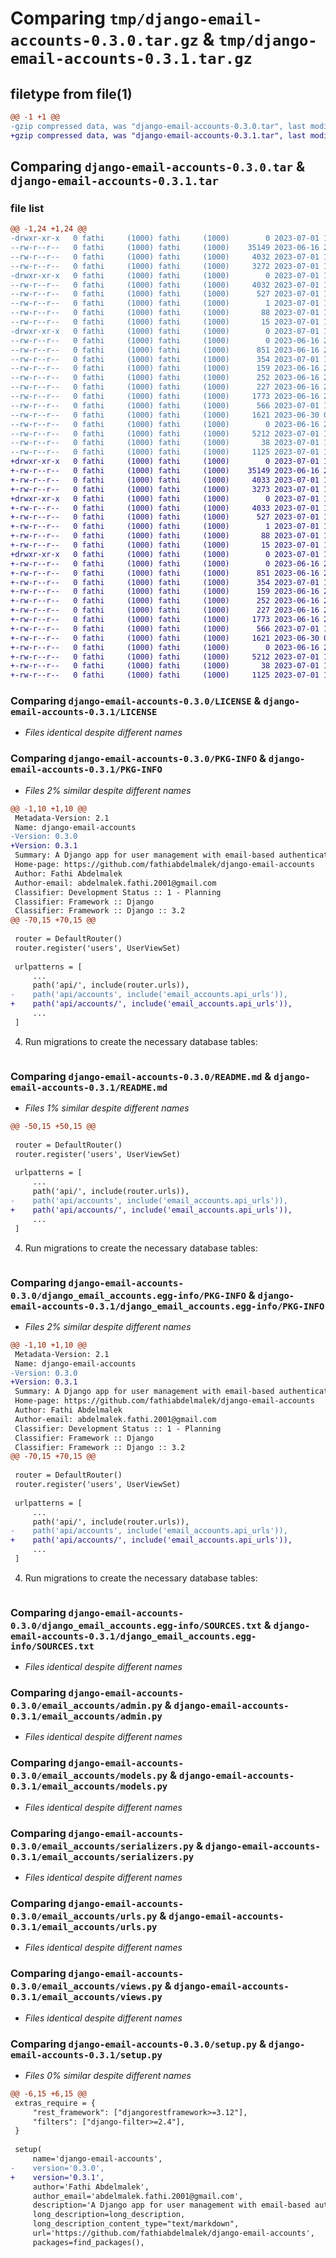 # Comparing `tmp/django-email-accounts-0.3.0.tar.gz` & `tmp/django-email-accounts-0.3.1.tar.gz`

## filetype from file(1)

```diff
@@ -1 +1 @@
-gzip compressed data, was "django-email-accounts-0.3.0.tar", last modified: Sat Jul  1 12:12:43 2023, max compression
+gzip compressed data, was "django-email-accounts-0.3.1.tar", last modified: Sat Jul  1 12:18:48 2023, max compression
```

## Comparing `django-email-accounts-0.3.0.tar` & `django-email-accounts-0.3.1.tar`

### file list

```diff
@@ -1,24 +1,24 @@
-drwxr-xr-x   0 fathi     (1000) fathi     (1000)        0 2023-07-01 12:12:43.264272 django-email-accounts-0.3.0/
--rw-r--r--   0 fathi     (1000) fathi     (1000)    35149 2023-06-16 23:14:41.000000 django-email-accounts-0.3.0/LICENSE
--rw-r--r--   0 fathi     (1000) fathi     (1000)     4032 2023-07-01 12:12:43.264272 django-email-accounts-0.3.0/PKG-INFO
--rw-r--r--   0 fathi     (1000) fathi     (1000)     3272 2023-07-01 12:02:33.000000 django-email-accounts-0.3.0/README.md
-drwxr-xr-x   0 fathi     (1000) fathi     (1000)        0 2023-07-01 12:12:43.261272 django-email-accounts-0.3.0/django_email_accounts.egg-info/
--rw-r--r--   0 fathi     (1000) fathi     (1000)     4032 2023-07-01 12:12:43.000000 django-email-accounts-0.3.0/django_email_accounts.egg-info/PKG-INFO
--rw-r--r--   0 fathi     (1000) fathi     (1000)      527 2023-07-01 12:12:43.000000 django-email-accounts-0.3.0/django_email_accounts.egg-info/SOURCES.txt
--rw-r--r--   0 fathi     (1000) fathi     (1000)        1 2023-07-01 12:12:43.000000 django-email-accounts-0.3.0/django_email_accounts.egg-info/dependency_links.txt
--rw-r--r--   0 fathi     (1000) fathi     (1000)       88 2023-07-01 12:12:43.000000 django-email-accounts-0.3.0/django_email_accounts.egg-info/requires.txt
--rw-r--r--   0 fathi     (1000) fathi     (1000)       15 2023-07-01 12:12:43.000000 django-email-accounts-0.3.0/django_email_accounts.egg-info/top_level.txt
-drwxr-xr-x   0 fathi     (1000) fathi     (1000)        0 2023-07-01 12:12:43.263272 django-email-accounts-0.3.0/email_accounts/
--rw-r--r--   0 fathi     (1000) fathi     (1000)        0 2023-06-16 22:57:01.000000 django-email-accounts-0.3.0/email_accounts/__init__.py
--rw-r--r--   0 fathi     (1000) fathi     (1000)      851 2023-06-16 23:36:24.000000 django-email-accounts-0.3.0/email_accounts/admin.py
--rw-r--r--   0 fathi     (1000) fathi     (1000)      354 2023-07-01 11:51:08.000000 django-email-accounts-0.3.0/email_accounts/api_urls.py
--rw-r--r--   0 fathi     (1000) fathi     (1000)      159 2023-06-16 23:39:48.000000 django-email-accounts-0.3.0/email_accounts/apps.py
--rw-r--r--   0 fathi     (1000) fathi     (1000)      252 2023-06-16 23:44:36.000000 django-email-accounts-0.3.0/email_accounts/filters.py
--rw-r--r--   0 fathi     (1000) fathi     (1000)      227 2023-06-16 23:38:04.000000 django-email-accounts-0.3.0/email_accounts/forms.py
--rw-r--r--   0 fathi     (1000) fathi     (1000)     1773 2023-06-16 23:29:23.000000 django-email-accounts-0.3.0/email_accounts/models.py
--rw-r--r--   0 fathi     (1000) fathi     (1000)      566 2023-07-01 11:51:39.000000 django-email-accounts-0.3.0/email_accounts/serializers.py
--rw-r--r--   0 fathi     (1000) fathi     (1000)     1621 2023-06-30 00:43:38.000000 django-email-accounts-0.3.0/email_accounts/urls.py
--rw-r--r--   0 fathi     (1000) fathi     (1000)        0 2023-06-16 22:58:48.000000 django-email-accounts-0.3.0/email_accounts/utils.py
--rw-r--r--   0 fathi     (1000) fathi     (1000)     5212 2023-07-01 12:10:33.000000 django-email-accounts-0.3.0/email_accounts/views.py
--rw-r--r--   0 fathi     (1000) fathi     (1000)       38 2023-07-01 12:12:43.264272 django-email-accounts-0.3.0/setup.cfg
--rw-r--r--   0 fathi     (1000) fathi     (1000)     1125 2023-07-01 11:58:35.000000 django-email-accounts-0.3.0/setup.py
+drwxr-xr-x   0 fathi     (1000) fathi     (1000)        0 2023-07-01 12:18:48.151139 django-email-accounts-0.3.1/
+-rw-r--r--   0 fathi     (1000) fathi     (1000)    35149 2023-06-16 23:14:41.000000 django-email-accounts-0.3.1/LICENSE
+-rw-r--r--   0 fathi     (1000) fathi     (1000)     4033 2023-07-01 12:18:48.151139 django-email-accounts-0.3.1/PKG-INFO
+-rw-r--r--   0 fathi     (1000) fathi     (1000)     3273 2023-07-01 12:18:38.000000 django-email-accounts-0.3.1/README.md
+drwxr-xr-x   0 fathi     (1000) fathi     (1000)        0 2023-07-01 12:18:48.149139 django-email-accounts-0.3.1/django_email_accounts.egg-info/
+-rw-r--r--   0 fathi     (1000) fathi     (1000)     4033 2023-07-01 12:18:48.000000 django-email-accounts-0.3.1/django_email_accounts.egg-info/PKG-INFO
+-rw-r--r--   0 fathi     (1000) fathi     (1000)      527 2023-07-01 12:18:48.000000 django-email-accounts-0.3.1/django_email_accounts.egg-info/SOURCES.txt
+-rw-r--r--   0 fathi     (1000) fathi     (1000)        1 2023-07-01 12:18:48.000000 django-email-accounts-0.3.1/django_email_accounts.egg-info/dependency_links.txt
+-rw-r--r--   0 fathi     (1000) fathi     (1000)       88 2023-07-01 12:18:48.000000 django-email-accounts-0.3.1/django_email_accounts.egg-info/requires.txt
+-rw-r--r--   0 fathi     (1000) fathi     (1000)       15 2023-07-01 12:18:48.000000 django-email-accounts-0.3.1/django_email_accounts.egg-info/top_level.txt
+drwxr-xr-x   0 fathi     (1000) fathi     (1000)        0 2023-07-01 12:18:48.151139 django-email-accounts-0.3.1/email_accounts/
+-rw-r--r--   0 fathi     (1000) fathi     (1000)        0 2023-06-16 22:57:01.000000 django-email-accounts-0.3.1/email_accounts/__init__.py
+-rw-r--r--   0 fathi     (1000) fathi     (1000)      851 2023-06-16 23:36:24.000000 django-email-accounts-0.3.1/email_accounts/admin.py
+-rw-r--r--   0 fathi     (1000) fathi     (1000)      354 2023-07-01 11:51:08.000000 django-email-accounts-0.3.1/email_accounts/api_urls.py
+-rw-r--r--   0 fathi     (1000) fathi     (1000)      159 2023-06-16 23:39:48.000000 django-email-accounts-0.3.1/email_accounts/apps.py
+-rw-r--r--   0 fathi     (1000) fathi     (1000)      252 2023-06-16 23:44:36.000000 django-email-accounts-0.3.1/email_accounts/filters.py
+-rw-r--r--   0 fathi     (1000) fathi     (1000)      227 2023-06-16 23:38:04.000000 django-email-accounts-0.3.1/email_accounts/forms.py
+-rw-r--r--   0 fathi     (1000) fathi     (1000)     1773 2023-06-16 23:29:23.000000 django-email-accounts-0.3.1/email_accounts/models.py
+-rw-r--r--   0 fathi     (1000) fathi     (1000)      566 2023-07-01 11:51:39.000000 django-email-accounts-0.3.1/email_accounts/serializers.py
+-rw-r--r--   0 fathi     (1000) fathi     (1000)     1621 2023-06-30 00:43:38.000000 django-email-accounts-0.3.1/email_accounts/urls.py
+-rw-r--r--   0 fathi     (1000) fathi     (1000)        0 2023-06-16 22:58:48.000000 django-email-accounts-0.3.1/email_accounts/utils.py
+-rw-r--r--   0 fathi     (1000) fathi     (1000)     5212 2023-07-01 12:10:33.000000 django-email-accounts-0.3.1/email_accounts/views.py
+-rw-r--r--   0 fathi     (1000) fathi     (1000)       38 2023-07-01 12:18:48.152139 django-email-accounts-0.3.1/setup.cfg
+-rw-r--r--   0 fathi     (1000) fathi     (1000)     1125 2023-07-01 12:18:43.000000 django-email-accounts-0.3.1/setup.py
```

### Comparing `django-email-accounts-0.3.0/LICENSE` & `django-email-accounts-0.3.1/LICENSE`

 * *Files identical despite different names*

### Comparing `django-email-accounts-0.3.0/PKG-INFO` & `django-email-accounts-0.3.1/PKG-INFO`

 * *Files 2% similar despite different names*

```diff
@@ -1,10 +1,10 @@
 Metadata-Version: 2.1
 Name: django-email-accounts
-Version: 0.3.0
+Version: 0.3.1
 Summary: A Django app for user management with email-based authentication.
 Home-page: https://github.com/fathiabdelmalek/django-email-accounts
 Author: Fathi Abdelmalek
 Author-email: abdelmalek.fathi.2001@gmail.com
 Classifier: Development Status :: 1 - Planning
 Classifier: Framework :: Django
 Classifier: Framework :: Django :: 3.2
@@ -70,15 +70,15 @@
 
 router = DefaultRouter()
 router.register('users', UserViewSet)
 
 urlpatterns = [
     ...
     path('api/', include(router.urls)),
-    path('api/accounts', include('email_accounts.api_urls')),
+    path('api/accounts/', include('email_accounts.api_urls')),
     ...
 ]
 ```
 
 4. Run migrations to create the necessary database tables:
 
 ```shell
```

### Comparing `django-email-accounts-0.3.0/README.md` & `django-email-accounts-0.3.1/README.md`

 * *Files 1% similar despite different names*

```diff
@@ -50,15 +50,15 @@
 
 router = DefaultRouter()
 router.register('users', UserViewSet)
 
 urlpatterns = [
     ...
     path('api/', include(router.urls)),
-    path('api/accounts', include('email_accounts.api_urls')),
+    path('api/accounts/', include('email_accounts.api_urls')),
     ...
 ]
 ```
 
 4. Run migrations to create the necessary database tables:
 
 ```shell
```

### Comparing `django-email-accounts-0.3.0/django_email_accounts.egg-info/PKG-INFO` & `django-email-accounts-0.3.1/django_email_accounts.egg-info/PKG-INFO`

 * *Files 2% similar despite different names*

```diff
@@ -1,10 +1,10 @@
 Metadata-Version: 2.1
 Name: django-email-accounts
-Version: 0.3.0
+Version: 0.3.1
 Summary: A Django app for user management with email-based authentication.
 Home-page: https://github.com/fathiabdelmalek/django-email-accounts
 Author: Fathi Abdelmalek
 Author-email: abdelmalek.fathi.2001@gmail.com
 Classifier: Development Status :: 1 - Planning
 Classifier: Framework :: Django
 Classifier: Framework :: Django :: 3.2
@@ -70,15 +70,15 @@
 
 router = DefaultRouter()
 router.register('users', UserViewSet)
 
 urlpatterns = [
     ...
     path('api/', include(router.urls)),
-    path('api/accounts', include('email_accounts.api_urls')),
+    path('api/accounts/', include('email_accounts.api_urls')),
     ...
 ]
 ```
 
 4. Run migrations to create the necessary database tables:
 
 ```shell
```

### Comparing `django-email-accounts-0.3.0/django_email_accounts.egg-info/SOURCES.txt` & `django-email-accounts-0.3.1/django_email_accounts.egg-info/SOURCES.txt`

 * *Files identical despite different names*

### Comparing `django-email-accounts-0.3.0/email_accounts/admin.py` & `django-email-accounts-0.3.1/email_accounts/admin.py`

 * *Files identical despite different names*

### Comparing `django-email-accounts-0.3.0/email_accounts/models.py` & `django-email-accounts-0.3.1/email_accounts/models.py`

 * *Files identical despite different names*

### Comparing `django-email-accounts-0.3.0/email_accounts/serializers.py` & `django-email-accounts-0.3.1/email_accounts/serializers.py`

 * *Files identical despite different names*

### Comparing `django-email-accounts-0.3.0/email_accounts/urls.py` & `django-email-accounts-0.3.1/email_accounts/urls.py`

 * *Files identical despite different names*

### Comparing `django-email-accounts-0.3.0/email_accounts/views.py` & `django-email-accounts-0.3.1/email_accounts/views.py`

 * *Files identical despite different names*

### Comparing `django-email-accounts-0.3.0/setup.py` & `django-email-accounts-0.3.1/setup.py`

 * *Files 0% similar despite different names*

```diff
@@ -6,15 +6,15 @@
 extras_require = {
     "rest_framework": ["djangorestframework>=3.12"],
     "filters": ["django-filter>=2.4"],
 }
 
 setup(
     name='django-email-accounts',
-    version='0.3.0',
+    version='0.3.1',
     author='Fathi Abdelmalek',
     author_email='abdelmalek.fathi.2001@gmail.com',
     description='A Django app for user management with email-based authentication.',
     long_description=long_description,
     long_description_content_type="text/markdown",
     url='https://github.com/fathiabdelmalek/django-email-accounts',
     packages=find_packages(),
```


